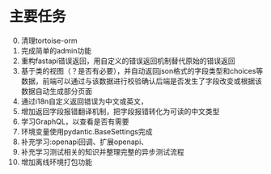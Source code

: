 # 主要任务
0. 清理tortoise-orm
1. 完成简单的admin功能
2. 重构fastapi错误返回，用自定义的错误返回机制替代原始的错误返回
3. 基于类的视图（？是否有必要），并自动返回json格式的字段类型和choices等数据，前端可以通过与该数据进行校验确认后端是否发生了字段改变或根据该数据自动生成部分页面
4. 通过i18n自定义返回错误为中文或英文，
5. 增加返回字段报错翻译机制，把字段报错转化为可读的中文类型
6. 学习GraphQL，以查看是否有需要
7. 环境变量使用pydantic.BaseSettings完成
8. 补充学习:openapi回调、扩展openapi、
9. 补充学习测试相关的知识并整理完整的异步测试流程
10. 增加离线环境打包功能